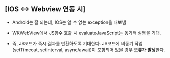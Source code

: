 ## [IOS <-> Webview 연동 시]
- Android는 잘 되는데, IOS는 알 수 없는 exception을 내보냄

- WKWebView에서 JS함수 호출 시 evaluateJavaScript는 동기적 실행을 기대.
- 즉, JS코드가 즉시 결과를 반환하도록 기대한다.
JS코드에 비동기 작업(setTimeout, setInterval, async/await)이 포함되어 있을 경우 **오류가 발생**한다.

